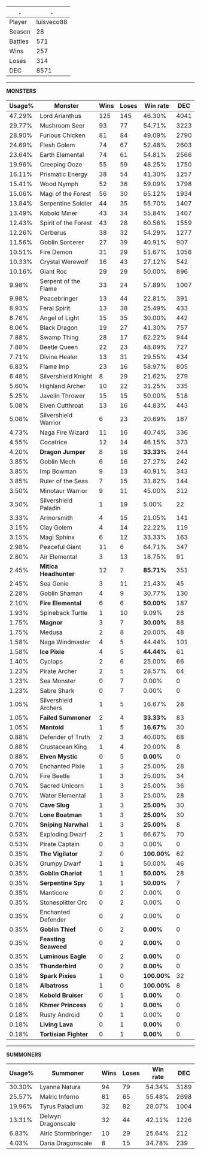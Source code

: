 .|.
|-|-
Player|luisveco88
Season|28
Battles|571
Wins|257
Loses|314
DEC|8571

---
**MONSTERS**

Usage%|Monster|Wins|Loses|Win rate|DEC|
-|-|-|-|-|-|
47.29%|Lord Arianthus|125|145|46.30%|4041|
29.77%|Mushroom Seer|93|77|54.71%|3223|
28.90%|Furious Chicken|81|84|49.09%|2790|
24.69%|Flesh Golem|74|67|52.48%|2603|
23.64%|Earth Elemental|74|61|54.81%|2566|
19.96%|Creeping Ooze|55|59|48.25%|1750|
16.11%|Prismatic Energy|38|54|41.30%|1257|
15.41%|Wood Nymph|52|36|59.09%|1798|
15.06%|Magi of the Forest|56|30|65.12%|1934|
13.84%|Serpentine Soldier|44|35|55.70%|1407|
13.49%|Kobold Miner|43|34|55.84%|1407|
12.43%|Spirit of the Forest|43|28|60.56%|1559|
12.26%|Cerberus|38|32|54.29%|1277|
11.56%|Goblin Sorcerer|27|39|40.91%|907|
10.51%|Fire Demon|31|29|51.67%|1056|
10.33%|Crystal Werewolf|16|43|27.12%|542|
10.16%|Giant Roc|29|29|50.00%|896|
9.98%|Serpent of the Flame|33|24|57.89%|1007|
9.98%|Peacebringer|13|44|22.81%|391|
8.93%|Feral Spirit|13|38|25.49%|433|
8.76%|Angel of Light|15|35|30.00%|442|
8.06%|Black Dragon|19|27|41.30%|757|
7.88%|Swamp Thing|28|17|62.22%|944|
7.88%|Beetle Queen|22|23|48.89%|727|
7.71%|Divine Healer|13|31|29.55%|434|
6.83%|Flame Imp|23|16|58.97%|805|
6.48%|Silvershield Knight|8|29|21.62%|279|
5.60%|Highland Archer|10|22|31.25%|335|
5.25%|Javelin Thrower|15|15|50.00%|518|
5.08%|Elven Cutthroat|13|16|44.83%|443|
5.08%|Silvershield Warrior|6|23|20.69%|187|
4.73%|Naga Fire Wizard|11|16|40.74%|336|
4.55%|Cocatrice|12|14|46.15%|373|
4.20%|**Dragon Jumper**|8|16|**33.33%**|244|
3.85%|Goblin Mech|6|16|27.27%|242|
3.85%|Imp Bowman|9|13|40.91%|343|
3.85%|Ruler of the Seas|7|15|31.82%|144|
3.50%|Minotaur Warrior|9|11|45.00%|312|
3.50%|Silvershield Paladin|1|19|5.00%|22|
3.33%|Armorsmith|4|15|21.05%|141|
3.15%|Clay Golem|4|14|22.22%|119|
3.15%|Magi Sphinx|6|12|33.33%|163|
2.98%|Peaceful Giant|11|6|64.71%|347|
2.80%|Air Elemental|3|13|18.75%|91|
2.45%|**Mitica Headhunter**|12|2|**85.71%**|351|
2.45%|Sea Genie|3|11|21.43%|45|
2.28%|Goblin Shaman|4|9|30.77%|130|
2.10%|**Fire Elemental**|6|6|**50.00%**|187|
1.93%|Spineback Turtle|1|10|9.09%|28|
1.75%|**Magnor**|3|7|**30.00%**|88|
1.75%|Medusa|2|8|20.00%|48|
1.58%|Naga Windmaster|4|5|44.44%|101|
1.58%|**Ice Pixie**|4|5|**44.44%**|61|
1.40%|Cyclops|2|6|25.00%|66|
1.23%|Pirate Archer|2|5|28.57%|64|
1.23%|Sea Monster|0|7|0.00%|0|
1.23%|Sabre Shark|0|7|0.00%|0|
1.05%|Silvershield Archers|1|5|16.67%|28|
1.05%|**Failed Summoner**|2|4|**33.33%**|83|
1.05%|**Mantoid**|1|5|**16.67%**|30|
0.88%|Defender of Truth|2|3|40.00%|68|
0.88%|Crustacean King|1|4|20.00%|8|
0.88%|**Elven Mystic**|0|5|**0.00%**|0|
0.70%|Enchanted Pixie|1|3|25.00%|28|
0.70%|Fire Beetle|1|3|25.00%|34|
0.70%|Sacred Unicorn|1|3|25.00%|36|
0.70%|Water Elemental|1|3|25.00%|28|
0.70%|**Cave Slug**|1|3|**25.00%**|30|
0.70%|**Lone Boatman**|1|3|**25.00%**|30|
0.70%|**Sniping Narwhal**|1|3|**25.00%**|8|
0.53%|Exploding Dwarf|2|1|66.67%|70|
0.53%|Pirate Captain|0|3|0.00%|0|
0.35%|**The Vigilator**|2|0|**100.00%**|62|
0.35%|Grumpy Dwarf|1|1|50.00%|46|
0.35%|**Goblin Chariot**|1|1|**50.00%**|28|
0.35%|**Serpentine Spy**|1|1|**50.00%**|7|
0.35%|Manticore|0|2|0.00%|0|
0.35%|Stonesplitter Orc|0|2|0.00%|0|
0.35%|Enchanted Defender|0|2|0.00%|0|
0.35%|**Goblin Thief**|0|2|**0.00%**|0|
0.35%|**Feasting Seaweed**|0|2|**0.00%**|0|
0.35%|**Luminous Eagle**|0|2|**0.00%**|0|
0.35%|**Thunderbird**|0|2|**0.00%**|0|
0.18%|**Spark Pixies**|1|0|**100.00%**|32|
0.18%|**Albatross**|1|0|**100.00%**|8|
0.18%|**Kobold Bruiser**|0|1|**0.00%**|0|
0.18%|**Khmer Princess**|0|1|**0.00%**|0|
0.18%|Rusty Android|0|1|0.00%|0|
0.18%|**Living Lava**|0|1|**0.00%**|0|
0.18%|**Tortisian Fighter**|0|1|**0.00%**|0|

---
**SUMMONERS**

Usage%|Summoner|Wins|Loses|Win rate|DEC|
-|-|-|-|-|-|
30.30%|Lyanna Natura|94|79|54.34%|3189|
25.57%|Malric Inferno|81|65|55.48%|2698|
19.96%|Tyrus Paladium|32|82|28.07%|1004|
13.31%|Delwyn Dragonscale|32|44|42.11%|1226|
6.83%|Alric Stormbringer|10|29|25.64%|212|
4.03%|Daria Dragonscale|8|15|34.78%|239|
